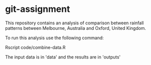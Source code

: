 # git-assignment
This repository contains an analysis of comparison between rainfall patterns between Melbourne, Australia and Oxford, United Kingdom.

To run this analysis use the following command:

Rscript code/combine-data.R

The input data is in 'data' and the results are in 'outputs'
